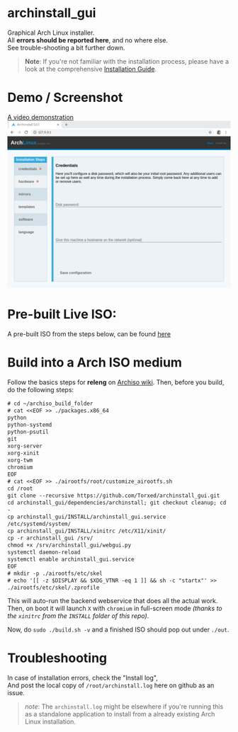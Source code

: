# archinstall_gui
Graphical Arch Linux installer.<br>
All **errors should be reported here**, and no where else.<br>
See trouble-shooting a bit further down.

> **Note**: If you're not familiar with the installation process, please have a look at the comprehensive [Installation Guide](https://wiki.archlinux.org/index.php/Installation_guide).

# Demo / Screenshot

[A video demonstration](https://youtu.be/btdCE-u5n8U)
![screenshot](screenshot.png)

# Pre-built Live ISO:

A pre-built ISO from the steps below, can be found [here](https://hvornum.se/archiso/)

# Build into a Arch ISO medium

Follow the basics steps for **releng** on [Archiso wiki](https://wiki.archlinux.org/index.php/Archiso). Then, before you build, do the following steps:

```
# cd ~/archiso_build_folder
# cat <<EOF >> ./packages.x86_64
python
python-systemd
python-psutil
git
xorg-server
xorg-xinit
xorg-twm
chromium
EOF
# cat <<EOF >> ./airootfs/root/customize_airootfs.sh
cd /root
git clone --recursive https://github.com/Torxed/archinstall_gui.git
cd archinstall_gui/dependencies/archinstall; git checkout cleanup; cd -
cp archinstall_gui/INSTALL/archinstall_gui.service /etc/systemd/system/
cp archinstall_gui/INSTALL/xinitrc /etc/X11/xinit/
cp -r archinstall_gui /srv/
chmod +x /srv/archinstall_gui/webgui.py
systemctl daemon-reload
systemctl enable archinstall_gui.service
EOF
# mkdir -p ./airootfs/etc/skel
# echo '[[ -z $DISPLAY && $XDG_VTNR -eq 1 ]] && sh -c "startx"' >> ./airootfs/etc/skel/.zprofile
```

This will auto-run the backend webservice that does all the actual work.<br>
Then, on boot it will launch `X` with `chromium` in full-screen mode *(thanks to the `xinitrc` from the `INSTALL` folder of this repo)*.

Now, do `sudo ./build.sh -v` and a finished ISO should pop out under `./out`.

# Troubleshooting

In case of installation errors, check the "Install log",<br>
And post the local copy of `/root/archinstall.log` here on github as an issue.

> *note*: The `archinstall.log` might be elsewhere if you're running this as a standalone application to install from a already existing Arch Linux installation.